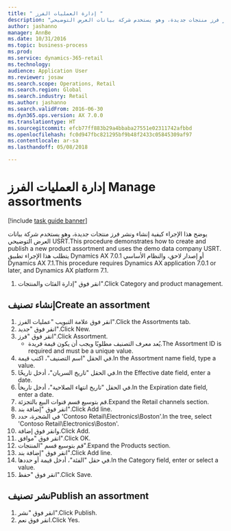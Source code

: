 ```yaml
--- 
title: " إدارة العمليات الفرز "
description: "يوضح هذا الإجراء كيفية إنشاء ونشر فرز منتجات جديدة، وهو يستخدم شركة بيانات العرض التوضيحي USRT.‬"
author: jashanno
manager: AnnBe
ms.date: 10/31/2016
ms.topic: business-process
ms.prod: 
ms.service: dynamics-365-retail
ms.technology: 
audience: Application User
ms.reviewer: josaw
ms.search.scope: Operations, Retail
ms.search.region: Global
ms.search.industry: Retail
ms.author: jashanno
ms.search.validFrom: 2016-06-30
ms.dyn365.ops.version: AX 7.0.0
ms.translationtype: HT
ms.sourcegitcommit: efcb77ff883b29a4bbaba27551e02311742afbbd
ms.openlocfilehash: fc0d947fbc821295bf9b48f2433c05845309af97
ms.contentlocale: ar-sa
ms.lasthandoff: 05/08/2018

---
```

# <a name="manage-assortments"></a><span data-ttu-id="ccbf2-103"> إدارة العمليات الفرز </span><span class="sxs-lookup"><span data-stu-id="ccbf2-103">Manage assortments</span></span> 

[!include [task guide banner](../includes/task-guide-banner.md)]

<span data-ttu-id="ccbf2-104">يوضح هذا الإجراء كيفية إنشاء ونشر فرز منتجات جديدة، وهو يستخدم شركة بيانات العرض التوضيحي USRT.‬</span><span class="sxs-lookup"><span data-stu-id="ccbf2-104">This procedure demonstrates how to create and publish a new product assortment and uses the demo data company USRT.</span></span> <span data-ttu-id="ccbf2-105">يتطلب هذا الإجراء تطبيق Dynamics AX 7.0.1 أو إصدار لاحق، والنظام الأساسي Dynamics AX 7.1.</span><span class="sxs-lookup"><span data-stu-id="ccbf2-105">This procedure requires Dynamics AX application 7.0.1 or later, and Dynamics AX platform 7.1.</span></span>  

1. <span data-ttu-id="ccbf2-106">انقر فوق "إدارة الفئات والمنتجات".</span><span class="sxs-lookup"><span data-stu-id="ccbf2-106">Click Category and product management.</span></span>

## <a name="create-an-assortment"></a><span data-ttu-id="ccbf2-107">إنشاء تصنيف</span><span class="sxs-lookup"><span data-stu-id="ccbf2-107">Create an assortment</span></span>
1. <span data-ttu-id="ccbf2-108">انقر فوق علامة التبويب "عمليات الفرز".</span><span class="sxs-lookup"><span data-stu-id="ccbf2-108">Click the Assortments tab.</span></span>
2. <span data-ttu-id="ccbf2-109">انقر فوق "جديد".</span><span class="sxs-lookup"><span data-stu-id="ccbf2-109">Click New.</span></span>
3. <span data-ttu-id="ccbf2-110">انقر فوق "فرز".</span><span class="sxs-lookup"><span data-stu-id="ccbf2-110">Click Assortment.</span></span>
    * <span data-ttu-id="ccbf2-111">يُعد معرف التصنيف مطلوبًا ويجب أن يكون قيمة فريدة.</span><span class="sxs-lookup"><span data-stu-id="ccbf2-111">The Assortment ID is required and must be a unique value.</span></span>  
4. <span data-ttu-id="ccbf2-112">في الحقل "اسم التصنيف‬"، اكتب قيمة.</span><span class="sxs-lookup"><span data-stu-id="ccbf2-112">In the Assortment name field, type a value.</span></span>
5. <span data-ttu-id="ccbf2-113">في الحقل "تاريخ السريان"، أدخل تاريخًا.</span><span class="sxs-lookup"><span data-stu-id="ccbf2-113">In the Effective date field, enter a date.</span></span>
6. <span data-ttu-id="ccbf2-114">في الحقل "تاريخ انتهاء الصلاحية"، أدخل تاريخاً.</span><span class="sxs-lookup"><span data-stu-id="ccbf2-114">In the Expiration date field, enter a date.</span></span>
7. <span data-ttu-id="ccbf2-115">قم بتوسيع قسم قنوات البيع بالتجزئة.</span><span class="sxs-lookup"><span data-stu-id="ccbf2-115">Expand the Retail channels section.</span></span>
8. <span data-ttu-id="ccbf2-116">انقر فوق "إضافة بند".</span><span class="sxs-lookup"><span data-stu-id="ccbf2-116">Click Add line.</span></span>
9. <span data-ttu-id="ccbf2-117">في الشجرة، حدد 'Contoso Retail\Electronics\Boston'.</span><span class="sxs-lookup"><span data-stu-id="ccbf2-117">In the tree, select 'Contoso Retail\Electronics\Boston'.</span></span>
10. <span data-ttu-id="ccbf2-118">وانقر فوق إضافة.</span><span class="sxs-lookup"><span data-stu-id="ccbf2-118">Click Add.</span></span>
11. <span data-ttu-id="ccbf2-119">انقر فوق "موافق".</span><span class="sxs-lookup"><span data-stu-id="ccbf2-119">Click OK.</span></span>
12. <span data-ttu-id="ccbf2-120">قم بتوسيع قسم "المنتجات".</span><span class="sxs-lookup"><span data-stu-id="ccbf2-120">Expand the Products section.</span></span>
13. <span data-ttu-id="ccbf2-121">انقر فوق "إضافة بند".</span><span class="sxs-lookup"><span data-stu-id="ccbf2-121">Click Add line.</span></span>
14. <span data-ttu-id="ccbf2-122">في حقل "الفئة"، أدخل قيمة أو حددها.</span><span class="sxs-lookup"><span data-stu-id="ccbf2-122">In the Category field, enter or select a value.</span></span>
15. <span data-ttu-id="ccbf2-123">انقر فوق "حفظ".</span><span class="sxs-lookup"><span data-stu-id="ccbf2-123">Click Save.</span></span>

## <a name="publish-an-assortment"></a><span data-ttu-id="ccbf2-124">نشر تصنيف</span><span class="sxs-lookup"><span data-stu-id="ccbf2-124">Publish an assortment</span></span>
1. <span data-ttu-id="ccbf2-125">انقر فوق "نشر".</span><span class="sxs-lookup"><span data-stu-id="ccbf2-125">Click Publish.</span></span>
2. <span data-ttu-id="ccbf2-126">انقر فوق نعم.</span><span class="sxs-lookup"><span data-stu-id="ccbf2-126">Click Yes.</span></span>


